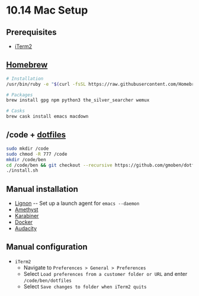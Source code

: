 # 10.14 Mac Setup #

## Prerequisites ##
* [iTerm2](https://iterm2.com/downloads.html)

## [Homebrew](https://brew.sh/) ##
```bash
# Installation
/usr/bin/ruby -e "$(curl -fsSL https://raw.githubusercontent.com/Homebrew/install/master/install)"

# Packages
brew install gpg npm python3 the_silver_searcher wemux

# Casks
brew cask install emacs macdown
```

## /code + [dotfiles](https://github.com/gmoben/dotfiles) ##
```bash
sudo mkdir /code
sudo chmod -R 777 /code
mkdir /code/ben
cd /code/ben && git checkout --recursive https://github.com/gmoben/dotfiles && cd dotfiles
./install.sh
```

## Manual installation ##

* [Lignon](https://www.peterborgapps.com/lingon/) -- Set up a launch agent for `emacs --daemon`
* [Amethyst](https://github.com/ianyh/Amethyst)
* [Karabiner](https://pqrs.org/osx/karabiner/)
* [Docker](https://hub.docker.com/editions/community/docker-ce-desktop-mac)
* [Audacity](https://www.macupdate.com/app/mac/8052/audacity)

## Manual configuration ##

* `iTerm2`
  * Navigate to `Preferences > General > Preferences`
  * Select `Load preferences from a customer folder or URL` and enter `/code/ben/dotfiles`
  * Select `Save changes to folder when iTerm2 quits`
